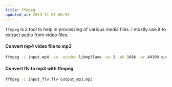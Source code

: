 ```yaml
---
title: ffmpeg
updated_at: 2013-11-07 06:59
---
```



`ffmpeg` is a tool to help in processing of various media files. I mostly use
it to extract audio from video files. 

#### Convert mp4 video file to mp3

```bash
ffmpeg -i input.mp4 -vn -acodec libmp3lame -ac 2 -ab 160k -ar 44100 output.mp3
```

#### Convert flv to mp3 with ffmpeg

```bash
ffmpeg -i input_flv.flv output_mp3.mp3
```
